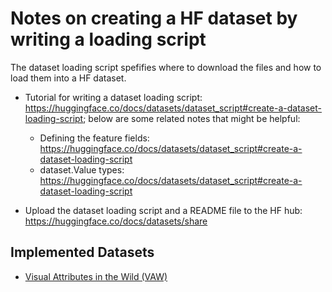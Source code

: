 # Notes on creating a HF dataset by writing a loading script

The dataset loading script spefifies where to download the files and how to load them into a HF dataset.

- Tutorial for writing a dataset loading script: https://huggingface.co/docs/datasets/dataset_script#create-a-dataset-loading-script; below are some related notes that might be helpful:
    - Defining the feature fields: https://huggingface.co/docs/datasets/dataset_script#create-a-dataset-loading-script
    - dataset.Value types: https://huggingface.co/docs/datasets/dataset_script#create-a-dataset-loading-script

- Upload the dataset loading script and a README file to the HF hub: https://huggingface.co/docs/datasets/share

## Implemented Datasets

- [Visual Attributes in the Wild (VAW)](vaw/)